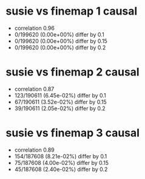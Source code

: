 # susie vs finemap  1 causal

- correlation 0.96
- 0/199620 (0.00e+00%) differ by 0.1
- 0/199620 (0.00e+00%) differ by 0.15
- 0/199620 (0.00e+00%) differ by 0.2


# susie vs finemap  2 causal

- correlation 0.87
- 123/190611 (6.45e-02%) differ by 0.1
- 67/190611 (3.52e-02%) differ by 0.15
- 39/190611 (2.05e-02%) differ by 0.2


# susie vs finemap  3 causal

- correlation 0.89
- 154/187608 (8.21e-02%) differ by 0.1
- 75/187608 (4.00e-02%) differ by 0.15
- 45/187608 (2.40e-02%) differ by 0.2


